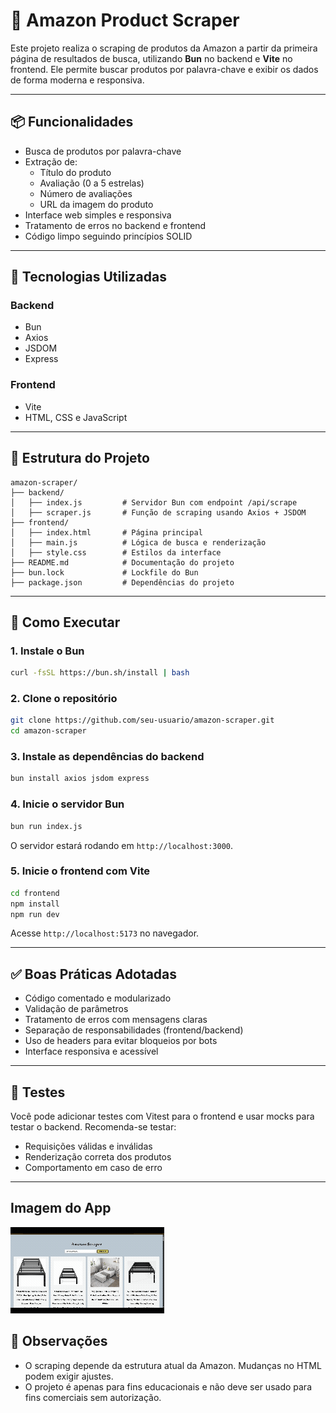 # 🛒 Amazon Product Scraper

Este projeto realiza o scraping de produtos da Amazon a partir da primeira página de resultados de busca, utilizando **Bun** no backend e **Vite** no frontend. Ele permite buscar produtos por palavra-chave e exibir os dados de forma moderna e responsiva.

---

## 📦 Funcionalidades

- Busca de produtos por palavra-chave
- Extração de:
  - Título do produto
  - Avaliação (0 a 5 estrelas)
  - Número de avaliações
  - URL da imagem do produto
- Interface web simples e responsiva
- Tratamento de erros no backend e frontend
- Código limpo seguindo princípios SOLID

---

## 🧰 Tecnologias Utilizadas

### Backend
- Bun
- Axios
- JSDOM
- Express

### Frontend
- Vite
- HTML, CSS e JavaScript

---

## 📁 Estrutura do Projeto

```
amazon-scraper/
├── backend/
│   ├── index.js         # Servidor Bun com endpoint /api/scrape
│   ├── scraper.js       # Função de scraping usando Axios + JSDOM
├── frontend/
│   ├── index.html       # Página principal
│   ├── main.js          # Lógica de busca e renderização
│   ├── style.css        # Estilos da interface
├── README.md            # Documentação do projeto
├── bun.lock             # Lockfile do Bun
├── package.json         # Dependências do projeto
```

---

## 🚀 Como Executar

### 1. Instale o Bun

```bash
curl -fsSL https://bun.sh/install | bash
```

### 2. Clone o repositório

```bash
git clone https://github.com/seu-usuario/amazon-scraper.git
cd amazon-scraper
```

### 3. Instale as dependências do backend

```bash
bun install axios jsdom express
```

### 4. Inicie o servidor Bun

```bash
bun run index.js
```

O servidor estará rodando em `http://localhost:3000`.

### 5. Inicie o frontend com Vite

```bash
cd frontend
npm install
npm run dev
```

Acesse `http://localhost:5173` no navegador.

---

## ✅ Boas Práticas Adotadas

- Código comentado e modularizado
- Validação de parâmetros
- Tratamento de erros com mensagens claras
- Separação de responsabilidades (frontend/backend)
- Uso de headers para evitar bloqueios por bots
- Interface responsiva e acessível

---

## 🧪 Testes

Você pode adicionar testes com Vitest para o frontend e usar mocks para testar o backend. Recomenda-se testar:

- Requisições válidas e inválidas
- Renderização correta dos produtos
- Comportamento em caso de erro

---
## Imagem do App
![HomePage](./frontend/public/project-gif.gif)


## 📌 Observações

- O scraping depende da estrutura atual da Amazon. Mudanças no HTML podem exigir ajustes.
- O projeto é apenas para fins educacionais e não deve ser usado para fins comerciais sem autorização.



